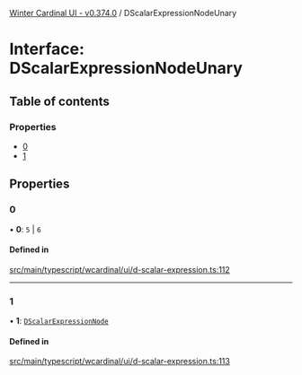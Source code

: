 [Winter Cardinal UI - v0.374.0](../index.md) / DScalarExpressionNodeUnary

# Interface: DScalarExpressionNodeUnary

## Table of contents

### Properties

- [0](DScalarExpressionNodeUnary.md#0)
- [1](DScalarExpressionNodeUnary.md#1)

## Properties

### 0

• **0**: ``5`` \| ``6``

#### Defined in

[src/main/typescript/wcardinal/ui/d-scalar-expression.ts:112](https://github.com/winter-cardinal/winter-cardinal-ui/blob/v0.310.1/src/main/typescript/wcardinal/ui/d-scalar-expression.ts#L112)

___

### 1

• **1**: [`DScalarExpressionNode`](../index.md#dscalarexpressionnode)

#### Defined in

[src/main/typescript/wcardinal/ui/d-scalar-expression.ts:113](https://github.com/winter-cardinal/winter-cardinal-ui/blob/v0.310.1/src/main/typescript/wcardinal/ui/d-scalar-expression.ts#L113)
